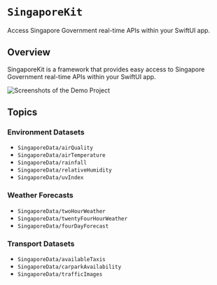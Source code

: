 # ``SingaporeKit``

Access Singapore Government real-time APIs within your SwiftUI app.

## Overview

SingaporeKit is a framework that provides easy access to Singapore Government real-time APIs within your SwiftUI app.

![Screenshots of the Demo Project](screenshots.png)

## Topics
### Environment Datasets
- ``SingaporeData/airQuality``
- ``SingaporeData/airTemperature``
- ``SingaporeData/rainfall``
- ``SingaporeData/relativeHumidity``
- ``SingaporeData/uvIndex``

### Weather Forecasts
- ``SingaporeData/twoHourWeather``
- ``SingaporeData/twentyFourHourWeather``
- ``SingaporeData/fourDayForecast``

### Transport Datasets
- ``SingaporeData/availableTaxis``
- ``SingaporeData/carparkAvailability``
- ``SingaporeData/trafficImages``
